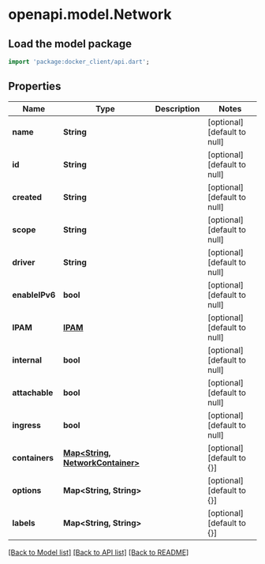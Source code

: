 # openapi.model.Network

## Load the model package
```dart
import 'package:docker_client/api.dart';
```

## Properties
Name | Type | Description | Notes
------------ | ------------- | ------------- | -------------
**name** | **String** |  | [optional] [default to null]
**id** | **String** |  | [optional] [default to null]
**created** | **String** |  | [optional] [default to null]
**scope** | **String** |  | [optional] [default to null]
**driver** | **String** |  | [optional] [default to null]
**enableIPv6** | **bool** |  | [optional] [default to null]
**IPAM** | [**IPAM**](IPAM.md) |  | [optional] [default to null]
**internal** | **bool** |  | [optional] [default to null]
**attachable** | **bool** |  | [optional] [default to null]
**ingress** | **bool** |  | [optional] [default to null]
**containers** | [**Map&lt;String, NetworkContainer&gt;**](NetworkContainer.md) |  | [optional] [default to {}]
**options** | **Map&lt;String, String&gt;** |  | [optional] [default to {}]
**labels** | **Map&lt;String, String&gt;** |  | [optional] [default to {}]

[[Back to Model list]](../README.md#documentation-for-models) [[Back to API list]](../README.md#documentation-for-api-endpoints) [[Back to README]](../README.md)


